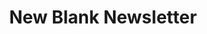---
title: New Blank Newsletter
spacing:
  container-width: 602
  gutter-width: 40
  gutter-width-mobile: 20
newsletter_sections:
---
